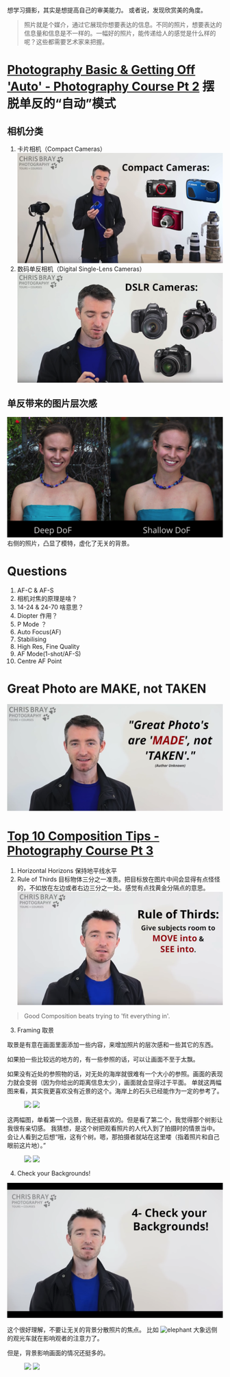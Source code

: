 想学习摄影，其实是想提高自己的审美能力。
或者说，发现欣赏美的角度。

> 照片就是个媒介，通过它展现你想要表达的信息。不同的照片，想要表达的信息量和信息是不一样的。一幅好的照片，能传递给人的感觉是什么样的呢？这些都需要艺术家来把握。

# [Photography Basic & Getting Off 'Auto' - Photography Course Pt 2](https://www.youtube.com/watch?v=My1Z2_e4EPI&index=2&list=PLG3eOzJfQr2e2OD4W0GmcSpO5oZ-c5FIu&pbjreload=10) 摆脱单反的“自动”模式

## 相机分类
1. 卡片相机（Compact Cameras）
![Compact-Cameras](./Compact-Cameras.png)
2. 数码单反相机（Digital Single-Lens Cameras）
![DSLR](./DSLR-Cameras.png)

## 单反带来的图片层次感
![3D](./3D.png)
右侧的照片，凸显了模特，虚化了无关的背景。

# Questions
1. AF-C & AF-S
2. 相机对焦的原理是啥？
3. 14-24 & 24-70 啥意思？
4. Diopter 作用？
5. P Mode ？
6. Auto Focus(AF)
7. Stabilising
8. High Res, Fine Quality
9. AF Mode(1-shot/AF-S)
10. Centre AF Point

# Great Photo are MAKE, not TAKEN

![Great Photo are MADE, not TAKEN](./Great-Photo-are-MADE.png)


# [Top 10 Composition Tips - Photography Course Pt 3](https://www.youtube.com/watch?v=5V4uuNdmRHc&index=3&list=PLG3eOzJfQr2e2OD4W0GmcSpO5oZ-c5FIu)

1. Horizontal Horizons 保持地平线水平
2. Rule of Thirds 目标物体三分之一准责。把目标放在图片中间会显得有点怪怪的，不如放在左边或者右边三分之一处。感觉有点找黄金分隔点的意思。
![Rule of Thirds](./Rule-of-Thirds.png)

> Good Composition beats trying to 'fit everything in'.

3. Framing 取景

取景是有意在画面里面添加一些内容，来增加照片的层次感和一些其它的东西。

如果拍一些比较远的地方的，有一些参照的话，可以让画面不至于太飘。

如果没有近处的参照物的话，对无处的海岸就很难有一个大小的参照。画面的表现力就会变弱（因为你给出的距离信息太少），画面就会显得过于平面。
单就这两幅图来看，其实我更喜欢没有近景的这个。海岸上的石头已经能作为一定的参考了。
<figure class="half">
    <img src="./coast-far.png">
    <img src="./coast-nearly.png">
</figure>


这两幅图，单看第一个远景，我还挺喜欢的。但是看了第二个，我觉得那个树影让我很有亲切感。
我猜想，是这个树把观看照片的人代入到了拍摄时的情景当中。会让人看到之后想“哦，这有个树。嗯，那拍摄者就站在这里喽（指着照片和自己眼前这片地）。”
<figure class="half">
    <img src="./sunset-far.png">
    <img src="./sunset-near.png">
</figure>

4. Check your Backgrounds!

![Check your Backgrounds](./Check-your-Backgrounds.png)

这个很好理解，不要让无关的背景分散照片的焦点。
比如 ![elephant](./elephant.png)
大象远侧的观光车就在影响观者的注意力了。

但是，背景影响画面的情况还挺多的。
<figure class="half">
    <img src="./lion-back-yellow.png">
    <img src="./lion-back-blue.png">
</figure>
